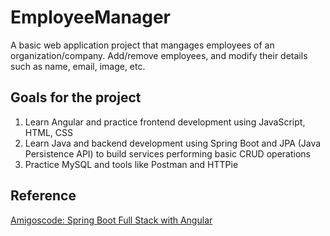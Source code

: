 # EmployeeManager
A basic web application project that mangages employees of an organization/company. Add/remove employees, and modify their details such as name, email, image, etc.

## Goals for the project
1. Learn Angular and practice frontend development using JavaScript, HTML, CSS
2. Learn Java and backend development using Spring Boot and JPA (Java Persistence API) to build services performing basic CRUD operations
3. Practice MySQL and tools like Postman and HTTPie

## Reference
[Amigoscode: Spring Boot Full Stack with Angular](https://www.youtube.com/watch?v=Gx4iBLKLVHk)
